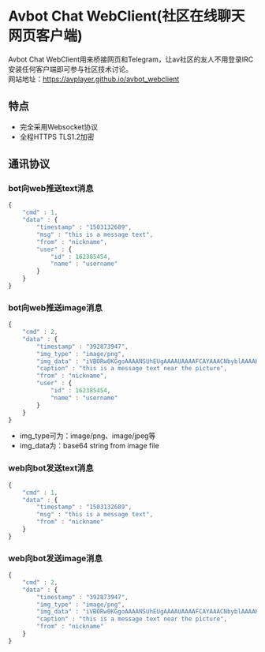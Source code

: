 # Avbot Chat WebClient(社区在线聊天网页客户端)
Avbot Chat WebClient用来桥接网页和Telegram，让av社区的友人不用登录IRC安装任何客户端即可参与社区技术讨论。<br/>
网站地址：https://avplayer.github.io/avbot_webclient

## 特点
* 完全采用Websocket协议
* 全程HTTPS TLS1.2加密

## 通讯协议
### bot向web推送text消息
```js
{
    "cmd" : 1,
    "data" : {
        "timestamp" : "1503132689",
        "msg" : "this is a message text",
        "from" : "nickname",
        "user" : {
            "id" : 162385454,
            "name" : "username"
        }
    }
}
```
### bot向web推送image消息
```js
{
    "cmd" : 2,
    "data" : {
        "timestamp" : "392873947",
        "img_type" : "image/png",
        "img_data" : "iVBORw0KGgoAAAANSUhEUgAAAAUAAAAFCAYAAACNbyblAAAAHElEQVQI12P4//8/w38GIAXDIBKE0DHxgljNBAAO9TXL0Y4OHwAAAABJRU5ErkJggg==",
        "caption" : "this is a message text near the picture",
        "from" : "nickname",
        "user" : {
            "id" : 162385454,
            "name" : "username"
        }
    }
}
```
* img_type可为：image/png、image/jpeg等
* img_data为：base64 string from image file

### web向bot发送text消息
```js
{
    "cmd" : 1,
    "data" : {
        "timestamp" : "1503132689",
        "msg" : "this is a message text",
        "from" : "nickname"
    }
}
```

### web向bot发送image消息
```js
{
    "cmd" : 2,
    "data" : {
        "timestamp" : "392873947",
        "img_type" : "image/png",
        "img_data" : "iVBORw0KGgoAAAANSUhEUgAAAAUAAAAFCAYAAACNbyblAAAAHElEQVQI12P4//8/w38GIAXDIBKE0DHxgljNBAAO9TXL0Y4OHwAAAABJRU5ErkJggg==",
        "caption" : "this is a message text near the picture",
        "from" : "nickname"
    }
}
```
